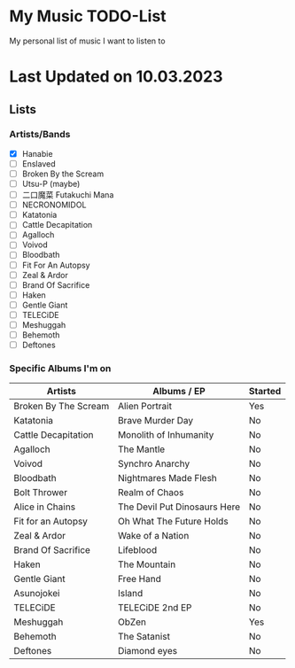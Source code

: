# My Music TODO-List
My personal list of music I want to listen to

# **Last Updated on 10.03.2023**

## Lists

### Artists/Bands
- [x] Hanabie
- [ ] Enslaved
- [ ] Broken By the Scream
- [ ] Utsu-P (maybe)
- [ ] 二口魔菜 Futakuchi Mana
- [ ] NECRONOMIDOL
- [ ] Katatonia 
- [ ] Cattle Decapitation
- [ ] Agalloch
- [ ] Voivod
- [ ] Bloodbath
- [ ] Fit For An Autopsy
- [ ] Zeal & Ardor
- [ ] Brand Of Sacrifice
- [ ] Haken
- [ ] Gentle Giant
- [ ] TELECiDE
- [ ] Meshuggah
- [ ] Behemoth
- [ ] Deftones 

### Specific Albums I'm on

| Artists              | Albums / EP                  | Started |
| -------------------- | ---------------------------- | ------- |
| Broken By The Scream | Alien Portrait               |   Yes   |
| Katatonia            | Brave Murder Day             |   No    |
| Cattle Decapitation  | Monolith of Inhumanity       |   No    |
| Agalloch             | The Mantle                   |   No    |
| Voivod               | Synchro Anarchy              |   No    |
| Bloodbath            | Nightmares Made Flesh        |   No    |
| Bolt Thrower         | Realm of Chaos               |   No    |
| Alice in Chains      | The Devil Put Dinosaurs Here |   No    |
| Fit for an Autopsy   | Oh What The Future Holds     |   No    |
| Zeal & Ardor         | Wake of a Nation             |   No    |
| Brand Of Sacrifice   | Lifeblood                    |   No    |
| Haken                | The Mountain                 |   No    |
| Gentle Giant         | Free Hand                    |   No    |
| Asunojokei           | Island                       |   No    |
| TELECiDE             | TELECiDE 2nd EP              |   No    |
| Meshuggah            | ObZen                        |   Yes   |
| Behemoth             | The Satanist                 |   No    |
| Deftones             | Diamond eyes                 |   No    |
